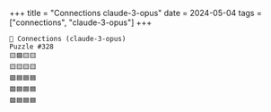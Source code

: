 +++
title = "Connections claude-3-opus"
date = 2024-05-04
tags = ["connections", "claude-3-opus"]
+++

```text
🤖 Connections (claude-3-opus) 
Puzzle #328
🟨🟪🟨🟨
🟨🟨🟨🟨
🟪🟦🟦🟦
🟪🟦🟦🟦
🟪🟦🟦🟦
```
